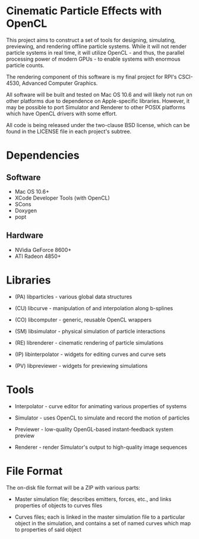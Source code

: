 Cinematic Particle Effects with OpenCL
======================================

This project aims to construct a set of tools for designing, simulating,
previewing, and rendering offline particle systems. While it will not render
particle systems in real time, it will utilize OpenCL - and thus, the parallel
processing power of modern GPUs - to enable systems with enormous particle
counts.

The rendering component of this software is my final project for RPI's
CSCI-4530, Advanced Computer Graphics.

All software will be built and tested on Mac OS 10.6 and will likely not run on
other platforms due to dependence on Apple-specific libraries. However, it may
be possible to port Simulator and Renderer to other POSIX platforms which
have OpenCL drivers with some effort.

All code is being released under the two-clause BSD license, which can be found
in the LICENSE file in each project's subtree.

Dependencies
============

Software
--------

* Mac OS 10.6+
* XCode Developer Tools (with OpenCL)
* SCons
* Doxygen
* popt

Hardware
--------

* NVidia GeForce 8600+
* ATI Radeon 4850+

Libraries
=========

* (PA) libparticles - various global data structures

* (CU) libcurve - manipulation of and interpolation along b-splines

* (CO) libcomputer - generic, reusable OpenCL wrappers

* (SM) libsimulator - physical simulation of particle interactions

* (RE) librenderer - cinematic rendering of particle simulations

* (IP) libinterpolator - widgets for editing curves and curve sets

* (PV) libpreviewer - widgets for previewing simulations

Tools
=====

* Interpolator - curve editor for animating various properties of systems

* Simulator - uses OpenCL to simulate and record the motion of particles

* Previewer - low-quality OpenGL-based instant-feedback system preview

* Renderer - render Simulator's output to high-quality image sequences

File Format
===========

The on-disk file format will be a ZIP with various parts:

* Master simulation file; describes emitters, forces, etc., and links
  properties of objects to curves files

* Curves files; each is linked in the master simulation file to a particular
  object in the simulation, and contains a set of named curves which map to
  properties of said object
